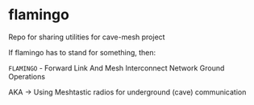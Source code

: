 # flamingo
Repo for sharing utilities for cave-mesh project

If flamingo has to stand for something, then:

`FLAMINGO` - Forward Link And Mesh Interconnect Network Ground Operations

AKA -> Using Meshtastic radios for underground (cave) communication





